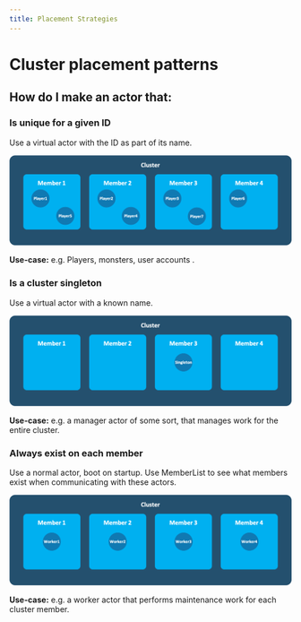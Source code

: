 ```yaml
---
title: Placement Strategies
---
```


# Cluster placement patterns

## How do I make an actor that:

### Is unique for a given ID

Use a virtual actor with the ID as part of its name.

![Actor per ID](images/actor-per-id.png)

**Use-case:** e.g. Players, monsters, user accounts .

### Is a cluster singleton

Use a virtual actor with a known name.

![Actor Singleton](images/actor-per-cluster.png)

**Use-case:** e.g. a manager actor of some sort, that manages work for the entire cluster.

### Always exist on each member

Use a normal actor, boot on startup.
Use MemberList to see what members exist when communicating with these actors.

![Actor per Member](images/actor-per-member.png)

**Use-case:** e.g. a worker actor that performs maintenance work for each cluster member.


